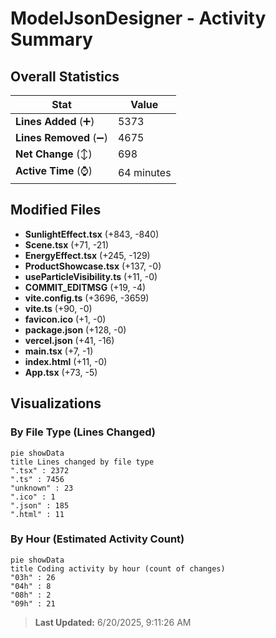 # ModelJsonDesigner - Activity Summary 

## Overall Statistics

| Stat                   | Value                                                             |
| ---------------------- | ----------------------------------------------------------------- |
| **Lines Added** (➕)   | 5373                                          |
| **Lines Removed** (➖) | 4675                                        |
| **Net Change** (↕)    | 698                |
| **Active Time** (⌚)   | 64 minutes |


## Modified Files
- **SunlightEffect.tsx** (+843, -840)
- **Scene.tsx** (+71, -21)
- **EnergyEffect.tsx** (+245, -129)
- **ProductShowcase.tsx** (+137, -0)
- **useParticleVisibility.ts** (+11, -0)
- **COMMIT_EDITMSG** (+19, -4)
- **vite.config.ts** (+3696, -3659)
- **vite.ts** (+90, -0)
- **favicon.ico** (+1, -0)
- **package.json** (+128, -0)
- **vercel.json** (+41, -16)
- **main.tsx** (+7, -1)
- **index.html** (+11, -0)
- **App.tsx** (+73, -5)

## Visualizations

### By File Type (Lines Changed)

```mermaid
pie showData
title Lines changed by file type
".tsx" : 2372
".ts" : 7456
"unknown" : 23
".ico" : 1
".json" : 185
".html" : 11
```

### By Hour (Estimated Activity Count)

```mermaid
pie showData
title Coding activity by hour (count of changes)
"03h" : 26
"04h" : 8
"08h" : 2
"09h" : 21
```


> **Last Updated:** 6/20/2025, 9:11:26 AM